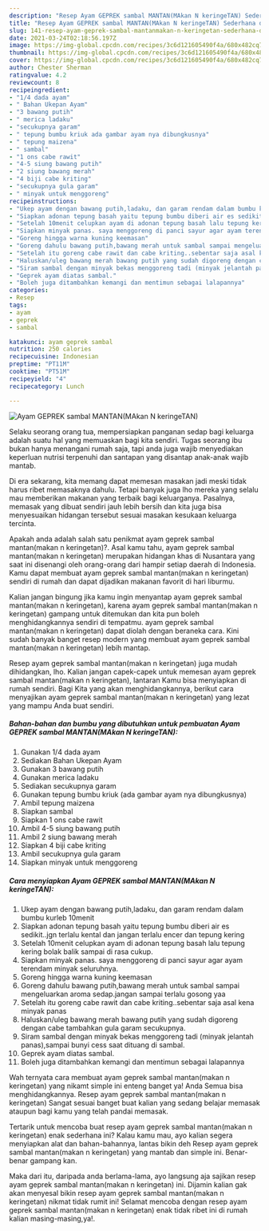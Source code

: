 ```yaml
---
description: "Resep Ayam GEPREK sambal MANTAN(MAkan N keringeTAN) Sederhana dan Mudah Dibuat"
title: "Resep Ayam GEPREK sambal MANTAN(MAkan N keringeTAN) Sederhana dan Mudah Dibuat"
slug: 141-resep-ayam-geprek-sambal-mantanmakan-n-keringetan-sederhana-dan-mudah-dibuat
date: 2021-03-24T02:18:56.197Z
image: https://img-global.cpcdn.com/recipes/3c6d121605490f4a/680x482cq70/ayam-geprek-sambal-mantanmakan-n-keringetan-foto-resep-utama.jpg
thumbnail: https://img-global.cpcdn.com/recipes/3c6d121605490f4a/680x482cq70/ayam-geprek-sambal-mantanmakan-n-keringetan-foto-resep-utama.jpg
cover: https://img-global.cpcdn.com/recipes/3c6d121605490f4a/680x482cq70/ayam-geprek-sambal-mantanmakan-n-keringetan-foto-resep-utama.jpg
author: Chester Sherman
ratingvalue: 4.2
reviewcount: 8
recipeingredient:
- "1/4 dada ayam"
- " Bahan Ukepan Ayam"
- "3 bawang putih"
- " merica ladaku"
- "secukupnya garam"
- " tepung bumbu kriuk ada gambar ayam nya dibungkusnya"
- " tepung maizena"
- " sambal"
- "1 ons cabe rawit"
- "4-5 siung bawang putih"
- "2 siung bawang merah"
- "4 biji cabe kriting"
- "secukupnya gula garam"
- " minyak untuk menggoreng"
recipeinstructions:
- "Ukep ayam dengan bawang putih,ladaku, dan garam rendam dalam bumbu kurleb 10menit"
- "Siapkan adonan tepung basah yaitu tepung bumbu diberi air es sedikit..jgn terlalu kental dan jangan terlalu encer dan tepung kering"
- "Setelah 10menit celupkan ayam di adonan tepung basah lalu tepung kering bolak balik sampai di rasa cukup."
- "Siapkan minyak panas. saya menggoreng di panci sayur agar ayam terendam minyak seluruhnya."
- "Goreng hingga warna kuning keemasan"
- "Goreng dahulu bawang putih,bawang merah untuk sambal sampai mengeluarkan aroma sedap.jangan sampai terlalu gosong yaa"
- "Setelah itu goreng cabe rawit dan cabe kriting..sebentar saja asal kena minyak panas"
- "Haluskan/uleg bawang merah bawang putih yang sudah digoreng dengan cabe tambahkan gula garam secukupnya."
- "Siram sambal dengan minyak bekas menggoreng tadi (minyak jelantah panas),sampai bunyi cess saat dituang di sambal."
- "Geprek ayam diatas sambal."
- "Boleh juga ditambahkan kemangi dan mentimun sebagai lalapannya"
categories:
- Resep
tags:
- ayam
- geprek
- sambal

katakunci: ayam geprek sambal 
nutrition: 250 calories
recipecuisine: Indonesian
preptime: "PT11M"
cooktime: "PT51M"
recipeyield: "4"
recipecategory: Lunch

---
```



![Ayam GEPREK sambal MANTAN(MAkan N keringeTAN)](https://img-global.cpcdn.com/recipes/3c6d121605490f4a/680x482cq70/ayam-geprek-sambal-mantanmakan-n-keringetan-foto-resep-utama.jpg)

Selaku seorang orang tua, mempersiapkan panganan sedap bagi keluarga adalah suatu hal yang memuaskan bagi kita sendiri. Tugas seorang ibu bukan hanya menangani rumah saja, tapi anda juga wajib menyediakan keperluan nutrisi terpenuhi dan santapan yang disantap anak-anak wajib mantab.

Di era  sekarang, kita memang dapat memesan masakan jadi meski tidak harus ribet memasaknya dahulu. Tetapi banyak juga lho mereka yang selalu mau memberikan makanan yang terbaik bagi keluarganya. Pasalnya, memasak yang dibuat sendiri jauh lebih bersih dan kita juga bisa menyesuaikan hidangan tersebut sesuai masakan kesukaan keluarga tercinta. 



Apakah anda adalah salah satu penikmat ayam geprek sambal mantan(makan n keringetan)?. Asal kamu tahu, ayam geprek sambal mantan(makan n keringetan) merupakan hidangan khas di Nusantara yang saat ini disenangi oleh orang-orang dari hampir setiap daerah di Indonesia. Kamu dapat membuat ayam geprek sambal mantan(makan n keringetan) sendiri di rumah dan dapat dijadikan makanan favorit di hari liburmu.

Kalian jangan bingung jika kamu ingin menyantap ayam geprek sambal mantan(makan n keringetan), karena ayam geprek sambal mantan(makan n keringetan) gampang untuk ditemukan dan kita pun boleh menghidangkannya sendiri di tempatmu. ayam geprek sambal mantan(makan n keringetan) dapat diolah dengan beraneka cara. Kini sudah banyak banget resep modern yang membuat ayam geprek sambal mantan(makan n keringetan) lebih mantap.

Resep ayam geprek sambal mantan(makan n keringetan) juga mudah dihidangkan, lho. Kalian jangan capek-capek untuk memesan ayam geprek sambal mantan(makan n keringetan), lantaran Kamu bisa menyiapkan di rumah sendiri. Bagi Kita yang akan menghidangkannya, berikut cara menyajikan ayam geprek sambal mantan(makan n keringetan) yang lezat yang mampu Anda buat sendiri.

<!--inarticleads1-->

##### Bahan-bahan dan bumbu yang dibutuhkan untuk pembuatan Ayam GEPREK sambal MANTAN(MAkan N keringeTAN):

1. Gunakan 1/4 dada ayam
1. Sediakan  Bahan Ukepan Ayam
1. Gunakan 3 bawang putih
1. Gunakan  merica ladaku
1. Sediakan secukupnya garam
1. Gunakan  tepung bumbu kriuk (ada gambar ayam nya dibungkusnya)
1. Ambil  tepung maizena
1. Siapkan  sambal
1. Siapkan 1 ons cabe rawit
1. Ambil 4-5 siung bawang putih
1. Ambil 2 siung bawang merah
1. Siapkan 4 biji cabe kriting
1. Ambil secukupnya gula garam
1. Siapkan  minyak untuk menggoreng




<!--inarticleads2-->

##### Cara menyiapkan Ayam GEPREK sambal MANTAN(MAkan N keringeTAN):

1. Ukep ayam dengan bawang putih,ladaku, dan garam rendam dalam bumbu kurleb 10menit
1. Siapkan adonan tepung basah yaitu tepung bumbu diberi air es sedikit..jgn terlalu kental dan jangan terlalu encer dan tepung kering
1. Setelah 10menit celupkan ayam di adonan tepung basah lalu tepung kering bolak balik sampai di rasa cukup.
1. Siapkan minyak panas. saya menggoreng di panci sayur agar ayam terendam minyak seluruhnya.
1. Goreng hingga warna kuning keemasan
1. Goreng dahulu bawang putih,bawang merah untuk sambal sampai mengeluarkan aroma sedap.jangan sampai terlalu gosong yaa
1. Setelah itu goreng cabe rawit dan cabe kriting..sebentar saja asal kena minyak panas
1. Haluskan/uleg bawang merah bawang putih yang sudah digoreng dengan cabe tambahkan gula garam secukupnya.
1. Siram sambal dengan minyak bekas menggoreng tadi (minyak jelantah panas),sampai bunyi cess saat dituang di sambal.
1. Geprek ayam diatas sambal.
1. Boleh juga ditambahkan kemangi dan mentimun sebagai lalapannya




Wah ternyata cara membuat ayam geprek sambal mantan(makan n keringetan) yang nikamt simple ini enteng banget ya! Anda Semua bisa menghidangkannya. Resep ayam geprek sambal mantan(makan n keringetan) Sangat sesuai banget buat kalian yang sedang belajar memasak ataupun bagi kamu yang telah pandai memasak.

Tertarik untuk mencoba buat resep ayam geprek sambal mantan(makan n keringetan) enak sederhana ini? Kalau kamu mau, ayo kalian segera menyiapkan alat dan bahan-bahannya, lantas bikin deh Resep ayam geprek sambal mantan(makan n keringetan) yang mantab dan simple ini. Benar-benar gampang kan. 

Maka dari itu, daripada anda berlama-lama, ayo langsung aja sajikan resep ayam geprek sambal mantan(makan n keringetan) ini. Dijamin kalian gak akan menyesal bikin resep ayam geprek sambal mantan(makan n keringetan) nikmat tidak rumit ini! Selamat mencoba dengan resep ayam geprek sambal mantan(makan n keringetan) enak tidak ribet ini di rumah kalian masing-masing,ya!.

